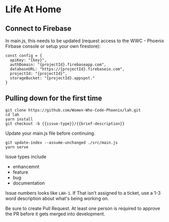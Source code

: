 # Life At Home

## Connect to Firebase
In main.js, this needs to be updated (request access to the WWC - Phoenix Firbase console or setup your own firestore):

```
const config = {
  apiKey: "{key}",
  authDomain: "{projectId}.firebaseapp.com",
  databaseURL: "https://{projectId}.firebaseio.com",
  projectId: "{projectId}",
  storageBucket: "{projectId}.appspot."
}
```

## Pulling down for the first time
```
git clone https://github.com/Women-Who-Code-Phoenix/lah.git
cd lah
yarn install
git checkout -b {{issue-type}}/{{brief-description}}
```

Update your main.js file before continuing.

```
git update-index --assume-unchanged ./src/main.js
yarn serve
```

Issue types include
- enhancemnt
- feature
- bug
- documentation

Issue numbers looks like `LAH-1`. If That isn't assigned to a ticket, use a 1-3 word description about what's being working on.

Be sure to create Pull Request. At least one person is required to approve the PR before it gets merged into development.
